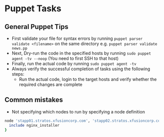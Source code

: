 # Puppet Tasks
## General Puppet Tips
  * First validate your file for syntax errors by running `puppet parser validate <filename>` on the same directory e.g. `puppet parser validate news.pp`
  * Next, Dry-run the code in the specified hosts by running `sudo puppet agent -tv --noop` (You need to first SSH to that host)
  * Finally, run the actual code by running `sudo puppet agent -tv` 
  * Always verify the successful completion of tasks using the following steps:
    * Run the actual code, login to the target hosts and verify whether the required changes are complete

## Common mistakes
  * Not specifying which nodes to run by specifying a node definition
  ```ruby
  node 'stapp01.stratos.xfusioncorp.com', 'stapp02.stratos.xfusioncorp.com', 'stapp03.stratos.   xfusioncorp.com' {
    include nginx_installer
  }
  ```